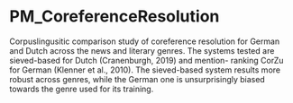 # PM_CoreferenceResolution
Corpuslingusitic comparison study of coreference resolution for German and Dutch across the news and literary genres. The systems tested are sieved-based for Dutch (Cranenburgh, 2019) and mention- ranking CorZu for German (Klenner et al., 2010). The sieved-based system results more robust across genres, while the German one is unsurprisingly biased towards the genre used for its training.
